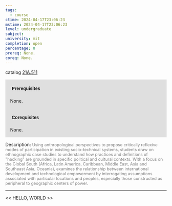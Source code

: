 ```yaml
---
tags:
  - course
ctime: 2024-04-17T23:06:23
mstime: 2024-04-17T23:06:23
level: undergraduate
subject: 
university: mit
completion: open
percentage: 0
prereq: None.
coreq: None.
---
```


catalog [21A.511](http://student.mit.edu/catalog/m21Aa.html#21A.511)

<span style="display: block; padding: 15px; background-color: rgb(100, 100, 100, 0.2);"><font id="m_prereq2121_0" style="display: block; font-family: Arial, sans-serif; font-weight: bold; padding: 5px">Prerequisites</font><br><span id="prereq2121_0">None.</span></span>
<span style="display: block; padding: 15px; background-color: rgb(100, 100, 100, 0.2);"><font id="m_coreq2121_0" style="display: block; font-family: Arial, sans-serif; font-weight: bold; padding: 5px">Corequisites</font><br><span id="coreq2121_0">None.</span></span>

<font style="">Description:</font>
<font style="color: grey; font-size: 0.8rem;">Using anthropological perspectives to propose critically reflexive modes of participation in existing socio-technical systems, students draw on ethnographic case studies to understand how practices and definitions of "hacking" are grounded in specific political and cultural contexts. With a focus on the Global South (Africa, Latin America, Caribbean, Middle East, Asia and Southeast Asia, Oceania), examines the relationship between international development and technological empowerment by interrogating assumptions associated with particular locations and peoples, especially those constructed as peripheral to geographic centers of power.</font>



---

<< HELLO, WORLD >>
